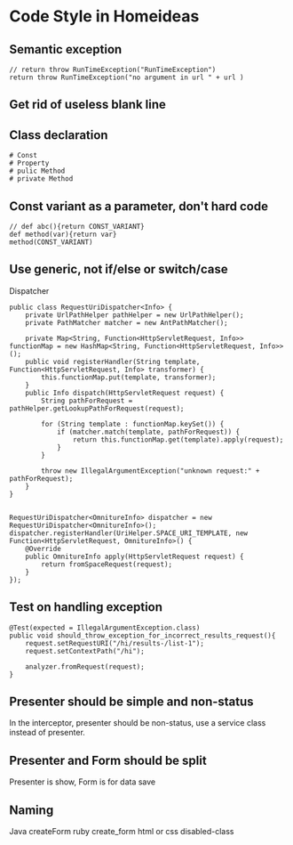 Code Style in Homeideas
====

Semantic exception 
----

    // return throw RunTimeException("RunTimeException")
    return throw RunTimeException("no argument in url " + url )
    
Get rid of useless blank line
----

Class declaration
----

    # Const
    # Property
    # pulic Method
    # private Method
    
Const variant as a parameter, don't hard code 
----

    // def abc(){return CONST_VARIANT}
    def method(var){return var}
    method(CONST_VARIANT)

Use generic, not if/else or switch/case    
----

Dispatcher

    public class RequestUriDispatcher<Info> {
        private UrlPathHelper pathHelper = new UrlPathHelper();
        private PathMatcher matcher = new AntPathMatcher();
        
        private Map<String, Function<HttpServletRequest, Info>> functionMap = new HashMap<String, Function<HttpServletRequest, Info>>();
        public void registerHandler(String template, Function<HttpServletRequest, Info> transformer) {
            this.functionMap.put(template, transformer);
        }
        public Info dispatch(HttpServletRequest request) {
            String pathForRequest = pathHelper.getLookupPathForRequest(request);
        
            for (String template : functionMap.keySet()) {
                if (matcher.match(template, pathForRequest)) {
                    return this.functionMap.get(template).apply(request);
                }
            }

            throw new IllegalArgumentException("unknown request:" + pathForRequest);
        }
    }


    RequestUriDispatcher<OmnitureInfo> dispatcher = new RequestUriDispatcher<OmnitureInfo>();
    dispatcher.registerHandler(UriHelper.SPACE_URI_TEMPLATE, new Function<HttpServletRequest, OmnitureInfo>() {
        @Override
        public OmnitureInfo apply(HttpServletRequest request) {
            return fromSpaceRequest(request);
        }
    });

Test on handling exception
----
    
    @Test(expected = IllegalArgumentException.class)
    public void should_throw_exception_for_incorrect_results_request(){
        request.setRequestURI("/hi/results-/list-1");
        request.setContextPath("/hi");

        analyzer.fromRequest(request);
    }

Presenter should be simple and non-status
----

In the interceptor, presenter should be non-status, use a service class instead of presenter.

Presenter and Form should be split
----

Presenter is show, Form is for data save

Naming
----
Java createForm
ruby create_form
html or css disabled-class